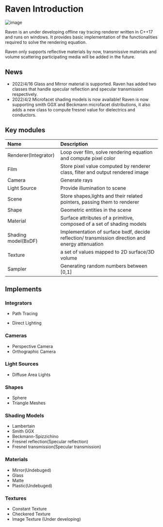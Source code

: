 # Raven Introduction

![image](https://github.com/FrenchFries-With-Pepper/Raven/main/results/cornellbox/cornellbox_path_tracing.jpg)

Raven is an under developing offline ray tracing renderer written in C++17 and runs on windows. It provides basic implementation of the functionalities required to solve the rendering equation. 

Raven only supports reflective materials by now, transmissive materials and volume scattering participating media will be  added in the future. 

## News

- 2022/4/16 Glass and Mirror material is  supported.  Raven has added two classes that handle specular reflection and specular transmission respectively.
- 2022/4/2	Microfacet shading models is now available! Raven is now supporting  smith GGX and Beckmann microfacet distributions, it also adds a new class to compute fresnel value for dielectrics and conductors.  																																					

## Key modules

| Name                 | Description                                                  |
| :------------------- | :----------------------------------------------------------- |
| Renderer(Integrator) | Loop over film, solve rendering equation and compute pixel color |
| Film                 | Store pixel value computed by renderer class, filter and output rendered image |
| Camera               | Generate rays                                                |
| Light Source         | Provide illumination to scene                                |
| Scene                | Store shapes,lights and their related pointers, passing them to renderer |
| Shape                | Geometric entities in the scene                              |
| Material             | Surface attributes of a primitive, composed of a set of shading models |
| Shading model(BxDF)  | Implementation of surface bxdf, decide reflection/ transmission direction and energy attenuation |
| Texture              | a set of values mapped to 2D surface/3D volume               |
| Sampler              | Generating random numbers between [0,1]                      |



## Implements 

### Integrators

- Path Tracing

- Direct Lighting

### Cameras

- Perspective Camera
- Orthographic Camera

### Light Sources

- Diffuse Area Lights

### Shapes

- Sphere
- Triangle Meshes

### Shading Models

- Lambertain
- Smith GGX
- Beckmann-Spizzichino
- Fresnel reflection(Specular reflection)
- Fresnel transmission(Specular transmission)

### Materials

- Mirror(Undebuged)
- Glass 
- Matte
- Plastic(Undebuged)

### Textures

- Constant Texture
- Checkered Texture
- Image Texture (Under developing)


